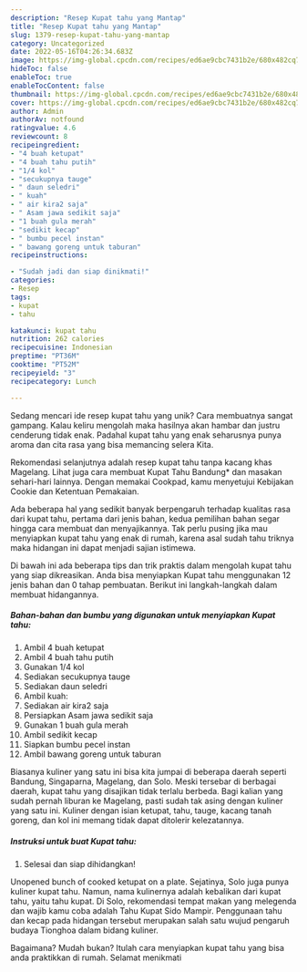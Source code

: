 ```yaml
---
description: "Resep Kupat tahu yang Mantap"
title: "Resep Kupat tahu yang Mantap"
slug: 1379-resep-kupat-tahu-yang-mantap
category: Uncategorized
date: 2022-05-16T04:26:34.683Z
image: https://img-global.cpcdn.com/recipes/ed6ae9cbc7431b2e/680x482cq70/kupat-tahu-foto-resep-utama.jpg
hideToc: false
enableToc: true
enableTocContent: false
thumbnail: https://img-global.cpcdn.com/recipes/ed6ae9cbc7431b2e/680x482cq70/kupat-tahu-foto-resep-utama.jpg
cover: https://img-global.cpcdn.com/recipes/ed6ae9cbc7431b2e/680x482cq70/kupat-tahu-foto-resep-utama.jpg
author: Admin
authorAv: notfound
ratingvalue: 4.6
reviewcount: 8
recipeingredient:
- "4 buah ketupat"
- "4 buah tahu putih"
- "1/4 kol"
- "secukupnya tauge"
- " daun seledri"
- " kuah"
- " air kira2 saja"
- " Asam jawa sedikit saja"
- "1 buah gula merah"
- "sedikit kecap"
- " bumbu pecel instan"
- " bawang goreng untuk taburan"
recipeinstructions:

- "Sudah jadi dan siap dinikmati!"
categories:
- Resep
tags:
- kupat
- tahu

katakunci: kupat tahu 
nutrition: 262 calories
recipecuisine: Indonesian
preptime: "PT36M"
cooktime: "PT52M"
recipeyield: "3"
recipecategory: Lunch

---
```





Sedang mencari ide resep kupat tahu yang unik? Cara membuatnya sangat gampang. Kalau keliru mengolah maka hasilnya akan hambar dan justru cenderung tidak enak. Padahal kupat tahu yang enak seharusnya punya aroma dan cita rasa yang bisa memancing selera Kita.





Rekomendasi selanjutnya adalah resep kupat tahu tanpa kacang khas Magelang. Lihat juga cara membuat Kupat Tahu Bandung* dan masakan sehari-hari lainnya. Dengan memakai Cookpad, kamu menyetujui Kebijakan Cookie dan Ketentuan Pemakaian.

Ada beberapa hal yang sedikit banyak berpengaruh terhadap kualitas rasa dari kupat tahu, pertama dari jenis bahan, kedua pemilihan bahan segar hingga cara membuat dan menyajikannya. Tak perlu pusing jika mau menyiapkan kupat tahu yang enak di rumah, karena asal sudah tahu triknya maka hidangan ini dapat menjadi sajian istimewa.






Di bawah ini ada beberapa tips dan trik praktis dalam mengolah kupat tahu yang siap dikreasikan. Anda bisa menyiapkan Kupat tahu menggunakan 12 jenis bahan dan 0 tahap pembuatan. Berikut ini langkah-langkah dalam membuat hidangannya.

<!--inarticleads1-->

##### Bahan-bahan dan bumbu yang digunakan untuk menyiapkan Kupat tahu:

1. Ambil 4 buah ketupat
1. Ambil 4 buah tahu putih
1. Gunakan 1/4 kol
1. Sediakan secukupnya tauge
1. Sediakan  daun seledri
1. Ambil  kuah:
1. Sediakan  air kira2 saja
1. Persiapkan  Asam jawa sedikit saja
1. Gunakan 1 buah gula merah
1. Ambil sedikit kecap
1. Siapkan  bumbu pecel instan
1. Ambil  bawang goreng untuk taburan


Biasanya kuliner yang satu ini bisa kita jumpai di beberapa daerah seperti Bandung, Singaparna, Magelang, dan Solo. Meski tersebar di berbagai daerah, kupat tahu yang disajikan tidak terlalu berbeda. Bagi kalian yang sudah pernah liburan ke Magelang, pasti sudah tak asing dengan kuliner yang satu ini. Kuliner dengan isian ketupat, tahu, tauge, kacang tanah goreng, dan kol ini memang tidak dapat ditolerir kelezatannya. 

<!--inarticleads2-->

##### Instruksi untuk buat Kupat tahu:


1. Selesai dan siap dihidangkan!

Unopened bunch of cooked ketupat on a plate. Sejatinya, Solo juga punya kuliner kupat tahu. Namun, nama kulinernya adalah kebalikan dari kupat tahu, yaitu tahu kupat. Di Solo, rekomendasi tempat makan yang melegenda dan wajib kamu coba adalah Tahu Kupat Sido Mampir. Penggunaan tahu dan kecap pada hidangan tersebut merupakan salah satu wujud pengaruh budaya Tionghoa dalam bidang kuliner. 

Bagaimana? Mudah bukan? Itulah cara menyiapkan kupat tahu yang bisa anda praktikkan di rumah. Selamat menikmati
